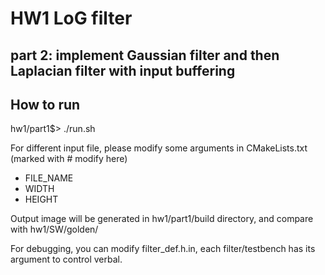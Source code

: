 # HW1 LoG filter

## part 2: implement Gaussian filter and then Laplacian filter with input buffering

## How to run

hw1/part1$> ./run.sh

For different input file, please modify some arguments in CMakeLists.txt (marked with # modify here)

- FILE_NAME
- WIDTH
- HEIGHT

Output image will be generated in hw1/part1/build directory, and compare with hw1/SW/golden/

For debugging, you can modify filter_def.h.in, each filter/testbench has its argument to control verbal.
